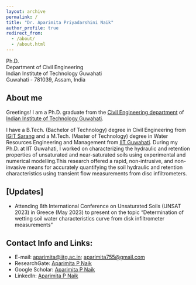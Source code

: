 ```yaml
---
layout: archive
permalink: /
title: "Dr. Aparimita Priyadarshini Naik"
author_profile: true
redirect_from: 
  - /about/
  - /about.html
---
```


Ph.D. <br/> 
Department of Civil Engineering <br/> 
Indian Institute of Technology Guwahati <br/> 
Guwahati - 781039, Assam, India <br/> 


## About me
Greetings! I am a Ph.D. graduate from the [Civil Engineering department](https://iitg.ac.in/civil/site) of  [Indian Institute of Technology Guwahati](https://iitg.ac.in/).  

I have a B.Tech. (Bachelor of Technology) degree in Civil Engineering from [IGIT Sarang](https://igitsarang.ac.in/) and a M.Tech. (Master of Technology) degree in Water Resources Engineering and Management from [IIT Guwahati](https://iitg.ac.in/). During my Ph.D. at IIT Guwahati, I worked on characterizing the hydraulic and retention properties of unsaturated and near-saturated soils using experimental and numerical modelling.This research offered a rapid, non-intrusive, and non-invasive means for accurately quantifying the soil hydraulic and retention characteristics using transient flow measurements from disc infiltrometers.


## [Updates]

* Attending 8th International Conference on Unsaturated Soils (UNSAT 2023) in Greece (May 2023) to present on the topic “Determination of wetting soil water characteristics curve from disk infiltrometer measurements”

## Contact Info and Links:
* E-mail: aparimita@iitg.ac.in; aparimita755@gmail.com
* ResearchGate: [Aparimita P Naik](https://www.researchgate.net/profile/Aparimita-Naik)
* Google Scholar: [Aparimita P Naik](https://scholar.google.co.in/citations?user=ACfE5mwAAAAJ&hl=en)
* LinkedIn: [Aparimita P Naik](https://www.linkedin.com/in/aparimita-p-naik-229436126/)




